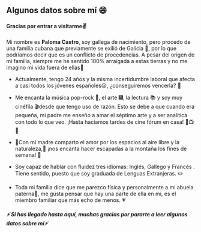 
## Algunos datos sobre mí 😄

#### Gracias por entrar a visitarme✌️ 

Mi nombre es **Paloma Castro**, soy gallega de nacimiento, pero procedo de una familia cubana que previamente se exilió de Galicia 🌿, por lo que podríamos decir que es un conflicto de procedencias. A pesar del origen de mi familia, siempre me he sentido 100% arraigada a estas tierras y no me imagino mi vida fuera de ellas🍃

- Actualmente, tengo 24 años y la misma incertidumbre laboral que afecta a casi todos los jóvenes españoles😢, ¿conseguiremos vencerla? 💪

- Me encanta la música pop-rock 🤘, el arte 🎆, la lectura 📚 y soy muy cinéfila 🎬desde que tengo uso de razón. Esto se debe a que cuando era pequeña, mi padre me enseño a amar el séptimo arte y a ser analítica con todo lo que veo. ¡Hasta hacíamos tardes de cine fórum en casa! 🎥📺📼

- 🌼Con mi madre comparto el amor por los espacios al aire libre y la naturaleza,🌲 ¡nos encanta hacer escapadas a la montaña los fines de semana! 🗻

- Soy capaz de hablar con fluidez tres idiomas: Inglés, Gallego y Francés . Tiene sentido, puesto que soy graduada de Lenguas Extranjeras. ✏️

- Toda mi familia dice que me parezco física y personalmente a mi abuela paterna👵, me gusta pensar que hay una parte de ella en mí, es el miembro familiar que más echo de menos. 💗

##### ⚡ Si has llegado hasta aquí, muchas gracias por pararte a leer algunos datos sobre mí⚡

